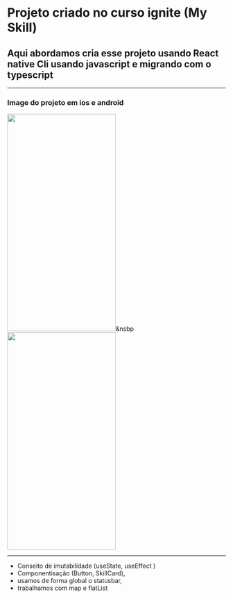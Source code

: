 # Projeto criado no curso ignite (My Skill)

## Aqui abordamos cria esse projeto usando React native Cli usando javascript e migrando com o typescript 


----------
### Image do projeto em ios e android

<image src="/src/imageScreenShot/Simulator Screen Shot - iPhone 14 Pro - 2022-09-29 at 12.02.01.png" width="250" height="500" />&nsbp <image src="./src/imageScreenShot/Screenshot_1664501491.png" width="250" height="500" />  



------------------

- Conseito de imutabilidade (useState, useEffect )
- Componentisação (Button, SkillCard),
- usamos de forma global o statusbar,
- trabalhamos com map e flatList


